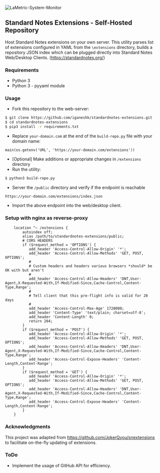 <img alt="LaMetric-System-Monitor" src="https://standardnotes.org/assets/icon.png"/>

## Standard Notes Extensions - Self-Hosted Repository
Host Standard Notes extensions on your own server. This utility parses list of extensions configured in YAML from the `\extensions` directory, builds a repository JSON index which can be plugged directly into Standard Notes Web/Desktop Clients. (https://standardnotes.org/)

### Requirements
* Python 3
* Python 3 - pyyaml module

### Usage

* Fork this repository to the web-server:

```bash
$ git clone https://github.com/iganeshk/standardnotes-extensions.git
$ cd standardnotes-extensions
$ pip3 install -r requirements.txt
```

* Replace `your-domain.com` at the end of the `build-repo.py` file with your domain name:

```
main(os.getenv('URL', 'https://your-domain.com/extensions'))
```

* [Optional] Make additions or appropriate changes in `/extensions` directory
* Run the utility:

```bash
$ python3 build-repo.py
```
* Server the `/public` directory and verify if the endpoint is reachable

```
https://your-domain.com/extensions/index.json
```
* Import the above endpoint into the web/desktop client.

### Setup with nginx as reverse-proxy

```nginx
	location ^~ /extensions {
		autoindex off;
		alias /path/to/standardnotes-extensions/public;
		# CORS HEADERS
		if ($request_method = 'OPTIONS') {
		   add_header 'Access-Control-Allow-Origin' '*';
		   add_header 'Access-Control-Allow-Methods' 'GET, POST, OPTIONS';
		   #
		   # Custom headers and headers various browsers *should* be OK with but aren't
		   #
		   add_header 'Access-Control-Allow-Headers' 'DNT,User-Agent,X-Requested-With,If-Modified-Since,Cache-Control,Content-Type,Range';
		   #
		   # Tell client that this pre-flight info is valid for 20 days
		   #
		   add_header 'Access-Control-Max-Age' 1728000;
		   add_header 'Content-Type' 'text/plain; charset=utf-8';
		   add_header 'Content-Length' 0;
		   return 204;
		}
		if ($request_method = 'POST') {
		   add_header 'Access-Control-Allow-Origin' '*';
		   add_header 'Access-Control-Allow-Methods' 'GET, POST, OPTIONS';
		   add_header 'Access-Control-Allow-Headers' 'DNT,User-Agent,X-Requested-With,If-Modified-Since,Cache-Control,Content-Type,Range';
		   add_header 'Access-Control-Expose-Headers' 'Content-Length,Content-Range';
		}
		if ($request_method = 'GET') {
		   add_header 'Access-Control-Allow-Origin' '*';
		   add_header 'Access-Control-Allow-Methods' 'GET, POST, OPTIONS';
		   add_header 'Access-Control-Allow-Headers' 'DNT,User-Agent,X-Requested-With,If-Modified-Since,Cache-Control,Content-Type,Range';
		   add_header 'Access-Control-Expose-Headers' 'Content-Length,Content-Range';
		}
	}
```

### Acknowledgments
This project was adapted from https://github.com/JokerQyou/snextensions to facilitate on-the-fly updating of extensions.

### ToDo
* Implement the usage of GitHub API for efficiency.